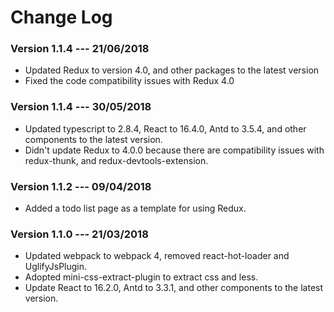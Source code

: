 # Change Log

### Version 1.1.4 --- 21/06/2018

* Updated Redux to version 4.0, and other packages to the latest version
* Fixed the code compatibility issues with Redux 4.0

### Version 1.1.4 --- 30/05/2018

* Updated typescript to 2.8.4, React to 16.4.0, Antd to 3.5.4, and other components to the latest version. 
* Didn't update Redux to 4.0.0 because there are compatibility issues with redux-thunk, and redux-devtools-extension.

### Version 1.1.2 --- 09/04/2018

* Added a todo list page as a template for using Redux.

### Version 1.1.0 --- 21/03/2018

* Updated webpack to webpack 4, removed react-hot-loader and UglifyJsPlugin.
* Adopted mini-css-extract-plugin to extract css and less.
* Update React to 16.2.0, Antd to 3.3.1, and other components to the latest version. 